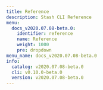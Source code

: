 ```yaml
---
title: Reference
description: Stash CLI Reference
menu:
  docs_v2020.07.08-beta.0:
    identifier: reference
    name: Reference
    weight: 1000
    pre: dropdown
menu_name: docs_v2020.07.08-beta.0
info:
  catalog: v2020.07.08-beta.0
  cli: v0.10.0-beta.0
  version: v2020.07.08-beta.0
---
```


